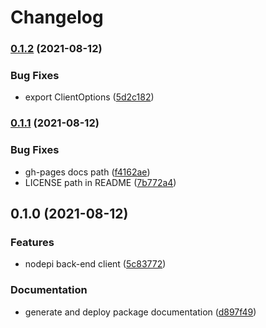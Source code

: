 # Changelog

### [0.1.2](https://www.github.com/PiNetwork-js/nodepi/compare/v0.1.1...v0.1.2) (2021-08-12)


### Bug Fixes

* export ClientOptions ([5d2c182](https://www.github.com/PiNetwork-js/nodepi/commit/5d2c1821fbba6042704c871c25877e087b4bded1))

### [0.1.1](https://www.github.com/PiNetwork-js/nodepi/compare/v0.1.0...v0.1.1) (2021-08-12)


### Bug Fixes

* gh-pages docs path ([f4162ae](https://www.github.com/PiNetwork-js/nodepi/commit/f4162aea87e043c7071f58a0482a2bc05c3d067a))
* LICENSE path in README ([7b772a4](https://www.github.com/PiNetwork-js/nodepi/commit/7b772a49ade987241591b571455ad1edb60071e9))

## 0.1.0 (2021-08-12)


### Features

* nodepi back-end client ([5c83772](https://www.github.com/PiNetwork-js/nodepi/commit/5c837728002e20b6f36ec1a7549bd76ea1ea243d))


### Documentation

* generate and deploy package documentation ([d897f49](https://www.github.com/PiNetwork-js/nodepi/commit/d897f49adeed8fb7af3a16a6ed087aa1957eb791))
